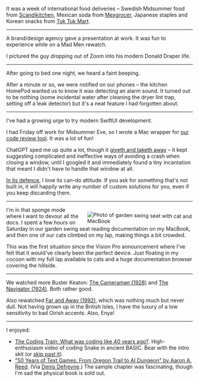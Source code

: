 It was a week of international food deliveries – Swedish Midsummer food from [Scandikitchen](https://scandikitchen.co.uk/), Mexican soda from [Mexgrocer](https://www.mexgrocer.co.uk/brands/jarritos), Japanese staples and Korean snacks from [Tuk Tuk Mart](https://tuktukmart.co.uk/).

---

A brand/design agency gave a presentation at work. It was fun to experience while on a Mad Men rewatch.

I pictured the guy dropping out of Zoom into his modern Donald Draper life.

---

After going to bed one night, we heard a faint beeping.

After a minute or so, we were notified on our phones – the kitchen HomePod wanted us to know it was detecting an alarm sound. It turned out to be nothing (some incidental water after cleaning the dryer lint trap, setting off a leak detector) but it's a neat feature I had forgotten about.

---

I've had a growing urge to try modern SwiftUI development.

I had Friday off work for Midsummer Eve, so I wrote a Mac wrapper for [our code review tool](https://github.com/barsoom/ex-remit). It was a lot of fun!

ChatGPT sped me up quite a lot, though it [giveth and taketh away](https://ruby.social/@henrik/110594700786292972) – it kept suggesting complicated and ineffective ways of avoiding a crash when closing a window, until I googled it and immediately found a tiny incantation that meant I didn't have to handle that window at all.

[In its defence](https://www.instagram.com/p/CiNtChLvYz6/), I love its can-do attitude. If you ask for something that's not built in, it will happily write any number of custom solutions for you, even if you keep discarding them.

---

<a href="https://ruby.social/@henrik/110600280594255303">
  <img src="https://cdn.masto.host/rubysocial/media_attachments/files/110/600/258/719/057/530/original/3eec68ace1766e8d.jpeg" alt="Photo of garden swing seat with cat and MacBook" style="max-width:300px; max-height: 300px; float: right; margin-left: 15px; margin-right: -15px; margin-top: 15px; transform: rotate(1deg)">
</a>

I'm in that sponge mode where I want to devour all the docs. I spent a few hours on Saturday in our garden swing seat reading documentation on my MacBook, and then one of our cats climbed on my lap, making things a bit crowded.

This was the first situation since the Vision Pro announcement where I've felt that it would've clearly been the perfect device. Just floating in my cocoon with my full lap available to cats and a huge documentation browser covering the hillside.

---

We watched more Buster Keaton: [The Cameraman (1928)](https://www.imdb.com/title/tt0018742/) and [The Navigator (1924)](https://www.imdb.com/title/tt0015163/). Both rather good.

Also rewatched [Far and Away (1992)](https://www.imdb.com/title/tt0104231/), which was nothing much but never dull. Not having grown up in the British Isles, I have the luxury of a low sensitivity to bad Oirish accents. Also, Enya!

---

I enjoyed:

- [The Coding Train: What was coding like 40 years ago?](https://www.youtube.com/watch?v=7r83N3c2kPw). High-enthusiasm video of coding Snake in ancient BASIC. Bear with the intro skit (or [skip past it](https://youtu.be/7r83N3c2kPw?t=83)).
- ["50 Years of Text Games: From Oregon Trail to AI Dungeon" by Aaron A. Reed](https://aareed.itch.io/50-years-of-text-games). (Via [Denis Defreyne](https://denisdefreyne.com/weeknotes/2023-w25/).) The sample chapter was fascinating, though I'm sad the physical book is sold out.
